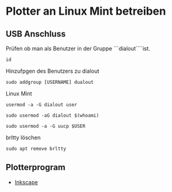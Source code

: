 # Plotter an Linux Mint betreiben

## USB Anschluss

Prüfen ob man als Benutzer in der Gruppe ```dialout````ist.

    id

Hinzufpgen des Benutzers zu dialout

    sudo addgroup [USERNAME] dualout

Linux Mint

    usermod -a -G dialout user

    sudo usermod -aG dialout $(whoami)

    sudo usermod -a -G uucp $USER

brltty löschen

    sudo apt remove brltty


## Plotterprogram
+ [Inkscape](https://inkscape.org/de/)
